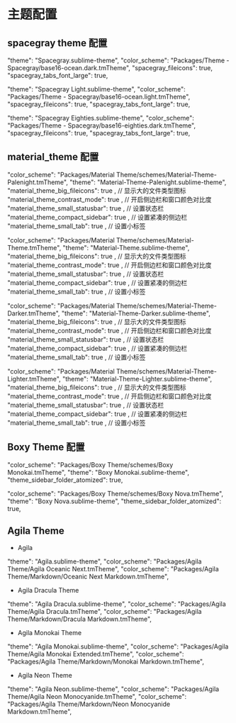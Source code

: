 # 主题配置

## spacegray theme 配置

"theme": "Spacegray.sublime-theme",
"color_scheme": "Packages/Theme - Spacegray/base16-ocean.dark.tmTheme",
"spacegray_fileicons": true,
"spacegray_tabs_font_large": true,

"theme": "Spacegray Light.sublime-theme",
"color_scheme": "Packages/Theme - Spacegray/base16-ocean.light.tmTheme",
"spacegray_fileicons": true,
"spacegray_tabs_font_large": true,

"theme": "Spacegray Eighties.sublime-theme",
"color_scheme": "Packages/Theme - Spacegray/base16-eighties.dark.tmTheme",
"spacegray_fileicons": true,
"spacegray_tabs_font_large": true,


## material_theme 配置

"color_scheme": "Packages/Material Theme/schemes/Material-Theme-Palenight.tmTheme",
"theme": "Material-Theme-Palenight.sublime-theme",
"material_theme_big_fileicons": true , // 显示大的文件类型图标
"material_theme_contrast_mode": true , // 开启侧边栏和窗口颜色对比度
"material_theme_small_statusbar": true , // 设置状态栏
"material_theme_compact_sidebar": true , // 设置紧凑的侧边栏
"material_theme_small_tab": true , // 设置小标签

"color_scheme": "Packages/Material Theme/schemes/Material-Theme.tmTheme",
"theme": "Material-Theme.sublime-theme",
"material_theme_big_fileicons": true , // 显示大的文件类型图标
"material_theme_contrast_mode": true , // 开启侧边栏和窗口颜色对比度
"material_theme_small_statusbar": true , // 设置状态栏
"material_theme_compact_sidebar": true , // 设置紧凑的侧边栏
"material_theme_small_tab": true , // 设置小标签

"color_scheme": "Packages/Material Theme/schemes/Material-Theme-Darker.tmTheme",
"theme": "Material-Theme-Darker.sublime-theme",
"material_theme_big_fileicons": true , // 显示大的文件类型图标
"material_theme_contrast_mode": true , // 开启侧边栏和窗口颜色对比度
"material_theme_small_statusbar": true , // 设置状态栏
"material_theme_compact_sidebar": true , // 设置紧凑的侧边栏
"material_theme_small_tab": true , // 设置小标签

"color_scheme": "Packages/Material Theme/schemes/Material-Theme-Lighter.tmTheme",
"theme": "Material-Theme-Lighter.sublime-theme",
"material_theme_big_fileicons": true , // 显示大的文件类型图标
"material_theme_contrast_mode": true , // 开启侧边栏和窗口颜色对比度
"material_theme_small_statusbar": true , // 设置状态栏
"material_theme_compact_sidebar": true , // 设置紧凑的侧边栏
"material_theme_small_tab": true , // 设置小标签

## Boxy Theme 配置
"color_scheme": "Packages/Boxy Theme/schemes/Boxy Monokai.tmTheme",
"theme": "Boxy Monokai.sublime-theme",
"theme_sidebar_folder_atomized": true,

"color_scheme": "Packages/Boxy Theme/schemes/Boxy Nova.tmTheme",
"theme": "Boxy Nova.sublime-theme",
"theme_sidebar_folder_atomized": true,

## Agila Theme   
* Agila

"theme": "Agila.sublime-theme",
"color_scheme": "Packages/Agila Theme/Agila Oceanic Next.tmTheme",
"color_scheme": "Packages/Agila Theme/Markdown/Oceanic Next Markdown.tmTheme",

* Agila Dracula Theme

"theme": "Agila Dracula.sublime-theme",
"color_scheme": "Packages/Agila Theme/Agila Dracula.tmTheme",
"color_scheme": "Packages/Agila Theme/Markdown/Dracula Markdown.tmTheme",

* Agila Monokai Theme

"theme": "Agila Monokai.sublime-theme",
"color_scheme": "Packages/Agila Theme/Agila Monokai Extended.tmTheme",
"color_scheme": "Packages/Agila Theme/Markdown/Monokai Markdown.tmTheme",

* Agila Neon Theme

"theme": "Agila Neon.sublime-theme",
"color_scheme": "Packages/Agila Theme/Agila Neon Monocyanide.tmTheme",
"color_scheme": "Packages/Agila Theme/Markdown/Neon Monocyanide Markdown.tmTheme",